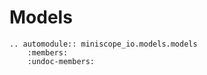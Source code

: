 # Models

```{eval-rst}
.. automodule:: miniscope_io.models.models
    :members:
    :undoc-members:
```